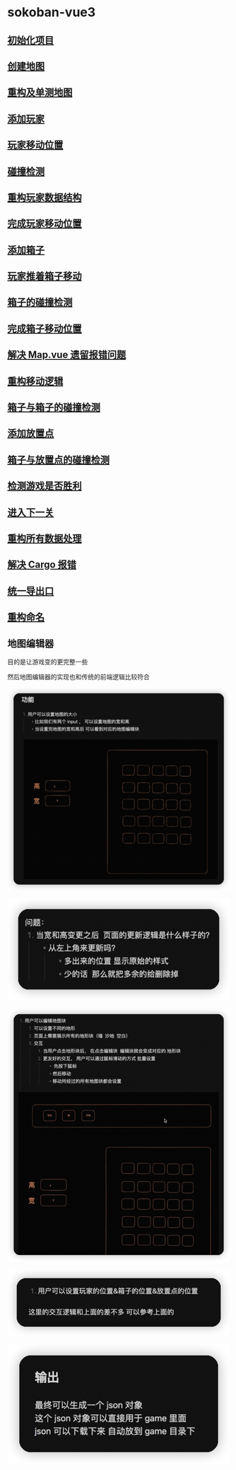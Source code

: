 # sokoban-vue3

## [初始化项目](https://github.com/HenryTSZ/sokoban-vue3/tree/68b262e0a4772b868b4f4352bf41939f96a6b7ad)

## [创建地图](https://github.com/HenryTSZ/sokoban-vue3/tree/34ea99dbe041f1789aacd3aac3c7ad1f0b987fbd)

## [重构及单测地图](https://github.com/HenryTSZ/sokoban-vue3/tree/14888773c1b9d4c2c9a1f890cf836229dc0a66f7)

## [添加玩家](https://github.com/HenryTSZ/sokoban-vue3/tree/8b487da65560ececa311a5b7be7c3400e99608cf)

## [玩家移动位置](https://github.com/HenryTSZ/sokoban-vue3/tree/9acd676ee8399f2f41e666363a4ddf273c1930c4)

## [碰撞检测](https://github.com/HenryTSZ/sokoban-vue3/tree/76f2289456bfde01ede6f4b0948f8a3a5f78b5a6)

## [重构玩家数据结构](https://github.com/HenryTSZ/sokoban-vue3/tree/63fb1f9bd9915a4450b0b6c89deee6e11be7dd06)

## [完成玩家移动位置](https://github.com/HenryTSZ/sokoban-vue3/tree/3510c6b4f6509e21b5a36742b1527f74f1be9be9)

## [添加箱子](https://github.com/HenryTSZ/sokoban-vue3/tree/5275e5a04d37221b8e324e74aed5f539735c0f4b)

## [玩家推着箱子移动](https://github.com/HenryTSZ/sokoban-vue3/tree/0d342cc8055e080d1380ca282a8974c3b8157b2a)

## [箱子的碰撞检测](https://github.com/HenryTSZ/sokoban-vue3/tree/647a0520c5c760d5ae97a63292927d7fac684306)

## [完成箱子移动位置](https://github.com/HenryTSZ/sokoban-vue3/tree/d4357f05de68758614ea555ad7a6a496b37c2abd)

## [解决 Map.vue 遗留报错问题](https://github.com/HenryTSZ/sokoban-vue3/tree/4ac226cc42426d69b8b5ded3e3bb38ce9ad9f0aa)

## [重构移动逻辑](https://github.com/HenryTSZ/sokoban-vue3/tree/99b7c77ab47744ee8d1a4d6d5cbc230205fa0804)

## [箱子与箱子的碰撞检测](https://github.com/HenryTSZ/sokoban-vue3/tree/7531444c086a345cce0855ef7956598b19fd8ef7)

## [添加放置点](https://github.com/HenryTSZ/sokoban-vue3/tree/252048acc321dd3c0fadf645ca558d0f612f26d7)

## [箱子与放置点的碰撞检测](https://github.com/HenryTSZ/sokoban-vue3/tree/70da190fc5ef796eab8ed2b2f9c103f1c7e321f5)

## [检测游戏是否胜利](https://github.com/HenryTSZ/sokoban-vue3/tree/c99ae23cefbc9ebf360e413b09fb4741f368e2cf)

## [进入下一关](https://github.com/HenryTSZ/sokoban-vue3/tree/07c7d67d567e639c7ce7471e20274de27e894482)

## [重构所有数据处理](https://github.com/HenryTSZ/sokoban-vue3/tree/eb75dd380425938a859f182a79145e979e958412)

## [解决 Cargo 报错](https://github.com/HenryTSZ/sokoban-vue3/tree/f811eb965bc6fe8852eebaf3d96440362f9e914f)

## [统一导出口](https://github.com/HenryTSZ/sokoban-vue3/tree/ee72436e762bf2c41f1f5a36d54561d2d5fdc453)

## [重构命名](https://github.com/HenryTSZ/sokoban-vue3/tree/b8af3b48618eb628e27f3ed4bcc534217920af83)

## 地图编辑器

目的是让游戏变的更完整一些

然后地图编辑器的实现也和传统的前端逻辑比较符合

![](public/032.png)

![](public/036.png)

![](public/033.png)

![](public/034.png)

![](public/035.png)
